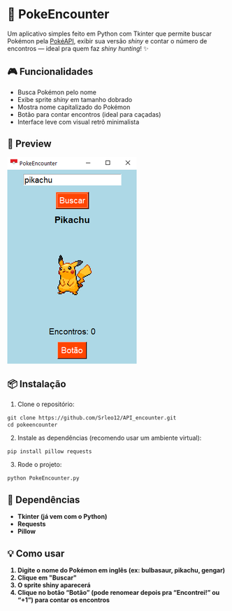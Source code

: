 # 🧿 PokeEncounter

Um aplicativo simples feito em Python com Tkinter que permite buscar Pokémon pela [PokéAPI](https://pokeapi.co), exibir sua versão *shiny* e contar o número de encontros — ideal pra quem faz *shiny hunting*! ✨

## 🎮 Funcionalidades

- Busca Pokémon pelo nome
- Exibe sprite *shiny* em tamanho dobrado
- Mostra nome capitalizado do Pokémon
- Botão para contar encontros (ideal para caçadas)
- Interface leve com visual retrô minimalista

## 📸 Preview

![imagem ilustrativa](image.png)

## 📦 Instalação

1. Clone o repositório:

```
git clone https://github.com/Srleo12/API_encounter.git
cd pokeencounter
```
2. Instale as dependências (recomendo usar um ambiente virtual):
```
pip install pillow requests
```

3. Rode o projeto:
```
python PokeEncounter.py
```

## 🧰 Dependências

- <b>Tkinter<b> (já vem com o Python)
- <b>Requests<b>
- <b>Pillow<b>


## 💡 Como usar

1. Digite o nome do Pokémon em inglês (ex: <b>bulbasaur<b>, <b>pikachu<b>, <b>gengar<b>)
2. Clique em "Buscar"
3. O sprite shiny aparecerá
4. Clique no botão “Botão” (pode renomear depois pra “Encontrei!” ou “+1”) para contar os encontros